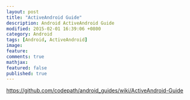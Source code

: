 ```yaml
---
layout: post
title: "ActiveAndroid Guide"
description: Android ActiveAndroid Guide
modified: 2015-02-01 16:39:06 +0800
category: Android
tags: [Android, ActiveAndroid]
image:
feature:
comments: true
mathjax:
featured: false
published: true
---
```


https://github.com/codepath/android_guides/wiki/ActiveAndroid-Guide
